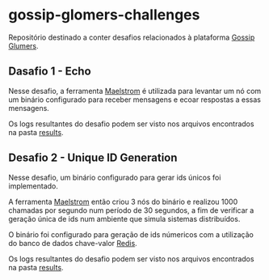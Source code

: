 # gossip-glomers-challenges

Repositório destinado a conter desafios relacionados à plataforma [Gossip Glumers](https://fly.io/dist-sys/).

## Dasafio 1 - Echo

Nesse desafio, a ferramenta [Maelstrom](https://github.com/jepsen-io/maelstrom/tree/v0.2.3) é utilizada para levantar um nó com um binário configurado para receber mensagens e ecoar respostas a essas mensagens.

Os logs resultantes do desafio podem ser visto nos arquivos encontrados na pasta [results]([url](https://github.com/SousaGLucas/gossip-glomers-challenges/tree/main/echo/files)).

## Desafio 2 - Unique ID Generation

Nesse desafio, um binário configurado para gerar ids únicos foi implementado.

A ferramenta [Maelstrom](https://github.com/jepsen-io/maelstrom/tree/v0.2.3) então criou 3 nós do binário e realizou 1000 chamadas por segundo num período de 30 segundos, a fim de verificar a geração única de ids num ambiente que simula sistemas distribuídos.

O binário foi configurado para geração de ids númericos com a utilização do banco de dados chave-valor [Redis](https://redis.io/).

Os logs resultantes do desafio podem ser visto nos arquivos encontrados na pasta [results]([url](https://github.com/SousaGLucas/gossip-glomers-challenges/tree/main/unique-id-generation/results)).
